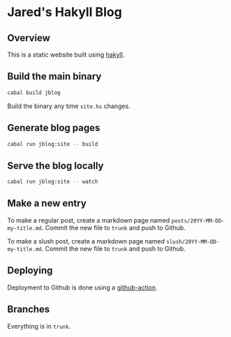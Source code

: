 # Jared's Hakyll Blog

## Overview

This is a static website built using [hakyll](https://jaspervdj.be/hakyll).

## Build the main binary

```bash
cabal build jblog
```

Build the binary any time `site.hs` changes.


## Generate blog pages

```bash
cabal run jblog:site -- build
```

## Serve the blog locally

```bash
cabal run jblog:site -- watch
```

## Make a new entry

To make a regular post, create a markdown page named
`posts/20YY-MM-DD-my-title.md`.
Commit the new file to `trunk` and push to Github.

To make a slush post, create a markdown page named
`slush/20YY-MM-DD-my-title.md`.
Commit the new file to `trunk` and push to Github.

## Deploying

Deployment to Github is done using a
[github-action](https://github.com/JaredCorduan/JaredCorduan.github.io/actions).

## Branches

Everything is in `trunk`.
